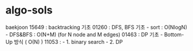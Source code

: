 # algo-sols

baekjoon
15649 : backtracking 기초
01260 : DFS, BFS 기초
    - sort : O(NlogN)
    - DFS&BFS : O(N+M) (for N node and M edges)
01463 : DP 기초
    - Bottom-Up 방식 ( O(N) )
11053 : 
    - 1. binary search
    - 2. DP